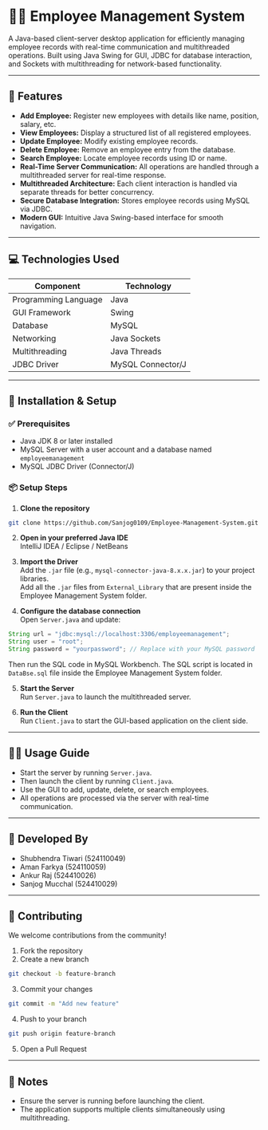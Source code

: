 
# 🧑‍💼 Employee Management System

A Java-based client-server desktop application for efficiently managing employee records with real-time communication and multithreaded operations. Built using Java Swing for GUI, JDBC for database interaction, and Sockets with multithreading for network-based functionality.

---

## 🔧 Features

- **Add Employee:** Register new employees with details like name, position, salary, etc.
- **View Employees:** Display a structured list of all registered employees.
- **Update Employee:** Modify existing employee records.
- **Delete Employee:** Remove an employee entry from the database.
- **Search Employee:** Locate employee records using ID or name.
- **Real-Time Server Communication:** All operations are handled through a multithreaded server for real-time response.
- **Multithreaded Architecture:** Each client interaction is handled via separate threads for better concurrency.
- **Secure Database Integration:** Stores employee records using MySQL via JDBC.
- **Modern GUI:** Intuitive Java Swing-based interface for smooth navigation.

---

## 💻 Technologies Used

| **Component**           | **Technology**           |
|-------------------------|---------------------------|
| Programming Language    | Java                      |
| GUI Framework           | Swing                     |
| Database                | MySQL                     |
| Networking              | Java Sockets              |
| Multithreading          | Java Threads              |
| JDBC Driver             | MySQL Connector/J         |

---

## 🚀 Installation & Setup

### ✅ Prerequisites

- Java JDK 8 or later installed  
- MySQL Server with a user account and a database named `employeemanagement`  
- MySQL JDBC Driver (Connector/J)

### 📦 Setup Steps

1. **Clone the repository**
```bash
git clone https://github.com/Sanjog0109/Employee-Management-System.git
```

2. **Open in your preferred Java IDE**  
   IntelliJ IDEA / Eclipse / NetBeans

3. **Import the Driver**  
   Add the `.jar` file (e.g., `mysql-connector-java-8.x.x.jar`) to your project libraries.  
   Add all the `.jar` files from `External_Library` that are present inside the Employee Management System folder.

4. **Configure the database connection**  
   Open `Server.java` and update:
```java
String url = "jdbc:mysql://localhost:3306/employeemanagement";
String user = "root";
String password = "yourpassword"; // Replace with your MySQL password
```
Then run the SQL code in MySQL Workbench. The SQL script is located in `DataBse.sql` file inside the Employee Management System folder.

5. **Start the Server**  
   Run `Server.java` to launch the multithreaded server.

6. **Run the Client**  
   Run `Client.java` to start the GUI-based application on the client side.

---

## 🧑‍💼 Usage Guide

- Start the server by running `Server.java`.  
- Then launch the client by running `Client.java`.  
- Use the GUI to add, update, delete, or search employees.  
- All operations are processed via the server with real-time communication.

---

## 👥 Developed By

- Shubhendra Tiwari (524110049)  
- Aman Farkya (524110059)  
- Ankur Raj (524410026)  
- Sanjog Mucchal (524410029)

---

## 🤝 Contributing

We welcome contributions from the community!

1. Fork the repository  
2. Create a new branch  
```bash
git checkout -b feature-branch
```
3. Commit your changes  
```bash
git commit -m "Add new feature"
```
4. Push to your branch  
```bash
git push origin feature-branch
```
5. Open a Pull Request

---

## 📌 Notes

- Ensure the server is running before launching the client.
- The application supports multiple clients simultaneously using multithreading.
